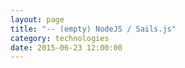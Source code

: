 ```yaml
---
layout: page
title: "-- (empty) NodeJS / Sails.js"
category: technologies
date: 2015-06-23 12:00:00
---
```



